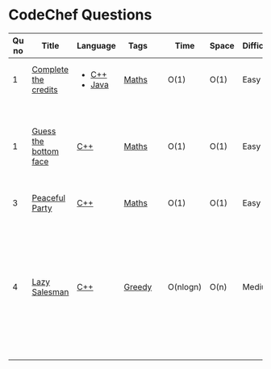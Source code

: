 # CodeChef Questions

| Qu no | Title       |  Language   | Tags |      | Time   | Space  | Difficulty  |     | Approach    | 
| --    | ----------- | ----------- | ---  | ---- | -----  |  ---   | ----------- | --- | ----------- |
| 1    | [Complete the credits ](https://www.codechef.com/problems/CREDITS)|<ul><li>[C++](https://github.com/C-a-thing/Code-Insight/blob/main/CodeChef/Maths/C%2B%2B/Complete%20the%20credits.cpp)</li><li>[Java](https://github.com/C-a-thing/Code-Insight/blob/main/CodeChef/Maths/JAVA/Complete%20the%20credits.java)</li> </ul> |[Maths](/CodeChef/Maths/Maths.md)  | | O(1)  |  O(1)   | Easy |  | Using of proper **if-else** conditions |
| 1    | [Guess the bottom face ](https://www.codechef.com/problems/BOTTOM)|[C++](https://github.com/C-a-thing/Code-Insight/blob/main/CodeChef/Maths/C%2B%2B/Guess%20the%20bottom%20face.cpp)|[Maths](/CodeChef/Maths/Maths.md)  | | O(1)  |  O(1)   | Easy |  | <ol><li>Subtract the given value from 7</li> <li>print the value</li></ol> |
| 3    | [Peaceful Party](https://www.codechef.com/problems/MAYOR_PARTY)|[C++](https://github.com/C-a-thing/Code-Insight/blob/main/CodeChef/Maths/C%2B%2B/Peaceful%20Party%20.cpp)|[Maths](/CodeChef/Maths/Maths.md)  | | O(1)  |  O(1)   | Easy |  |Arithmetic Operation |
| 4    | [Lazy Salesman](https://www.codechef.com/problems/HOLIDAYS)|[C++](https://github.com/C-a-thing/Code-Insight/blob/main/CodeChef/Greedy/C%2B%2B/Lazy%20Salesman.cpp)|[Greedy](/CodeChef/Greedy/Greedy.md)  | | O(nlogn)  |  O(n)   | Medium |  |<li>Sort the array in **descending order**</li><li>Iterate the array and add the value</li><li>Check in each step if it has exceded the value of W</li> |

